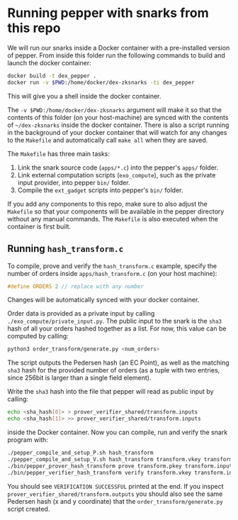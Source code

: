 # Running pepper with snarks from this repo

We will run our snarks inside a Docker container with a pre-installed version of pepper. 
From inside this folder run the following commands to build and launch the docker container:

```sh
docker build -t dex_pepper .
docker run -v $PWD:/home/docker/dex-zksnarks -ti dex_pepper
```

This will give you a shell inside the docker container. 

The `-v $PWD:/home/docker/dex-zksnarks` argument will make it so that the contents of this folder (on your host-machine) are synced with the contents of `~/dex-zksnarks` inside the docker container.
There is also a script running in the background of your docker container that will watch for any changes to the `Makefile` and automatically call `make all` when they are saved.

The `Makefile` has three main tasks:
1. Link the snark source code (`apps/*.c`) into the pepper's `apps/` folder. 
2. Link external computation scripts (`exo_compute`), such as the private input provider, into pepper `bin/` folder.
3. Compile the `ext_gadget` scripts into pepper's `bin/` folder.

If you add any components to this repo, make sure to also adjust the `Makefile` so that your components will be available in the pepper directory without any manual commands. 
The `Makefile` is also executed when the container is first built.


## Running `hash_transform.c`

To compile, prove and verify the `hash_transform.c` example, specify the number of orders inside `apps/hash_transform.c` (on your host machine):

```C
#define ORDERS 2 // replace with any number
```

Changes will be automatically synced with your docker container.

Order data is provided as a private input by calling `./exo_compute/private_input.py`. 
The public input to the snark is the `sha3` hash of all your orders hashed together as a list. 
For now, this value can be computed by calling:

```sh
python3 order_transform/generate.py <num_orders>
```

The script outputs the Pedersen hash (an EC Point), as well as the matching `sha3` hash for the provided number of orders (as a tuple with two entries, since 256bit is larger than a single field element).

Write the `sha3` hash into the file that pepper will read as public input by calling:

```sh
echo <sha_hash[0]> > prover_verifier_shared/transform.inputs
echo <sha_hash[1]> >> prover_verifier_shared/transform.inputs
```

inside the Docker container.
Now you can compile, run and verify the snark program with:

```sh
./pepper_compile_and_setup_P.sh hash_transform
./pepper_compile_and_setup_V.sh hash_transform transform.vkey transform.pkey
./bin/pepper_prover_hash_transform prove transform.pkey transform.inputs transform.outputs transform.proof
./bin/pepper_verifier_hash_transform verify transform.vkey transform.inputs transform.outputs transform.proof
```

You should see `VERIFICATION SUCCESSFUL` printed at the end. 
If you inspect `prover_verifier_shared/transform.outputs` you should also see the same Pedersen hash (x and y coordinate) that the `order_transform/generate.py` script created.
